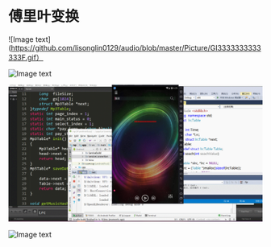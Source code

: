<h1>傅里叶变换</h1>

![Image text](https://github.com/lisonglin0129/audio/blob/master/Picture/GI3333333333333F.gif）

![Image text](https://github.com/lisonglin0129/audio/blob/master/Picture/G2222IF.gif)

![Image text](https://github.com/lisonglin0129/audio/blob/master/Picture/GIF.gif)

![Image text](https://github.com/lisonglin0129/audio/blob/master/Picture/G3333IF.gif)
